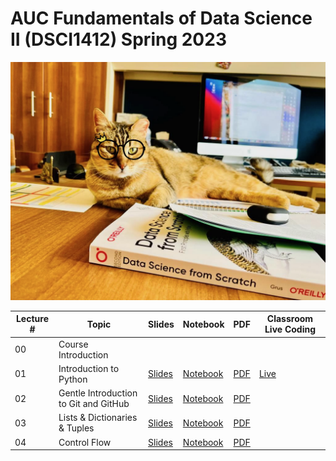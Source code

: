 # AUC Fundamentals of Data Science II (DSCI1412) Spring 2023

![AUC Data Scientist](images/boussy.png)

| Lecture # | Topic | Slides | Notebook | PDF | Classroom Live Coding |
| - | - | - | - | - | - |
| 00 | Course Introduction | | | | |
| 01 | Introduction to Python | [Slides](https://ahmedmoustafa.github.io/AUC-Fundamentals-of-Data-Science-II-Spring-2023/lecture01.html) | [Notebook](notebooks/lecture01.ipynb) | [PDF](pdfs/lecture01.pdf) | [Live](livecoding/lecture01.ipynb) |
| 02 | Gentle Introduction to Git and GitHub | [Slides](https://ahmedmoustafa.github.io/AUC-Fundamentals-of-Data-Science-II-Spring-2023/lecture02.html) | [Notebook](notebooks/lecture02.ipynb) | [PDF](pdfs/lecture02.pdf) | |
| 03 | Lists & Dictionaries & Tuples  | [Slides](https://ahmedmoustafa.github.io/AUC-Fundamentals-of-Data-Science-II-Spring-2023/lecture03.html) | [Notebook](notebooks/lecture03.ipynb) | [PDF](pdfs/lecture03.pdf) | |
| 04 | Control Flow  | [Slides](https://ahmedmoustafa.github.io/AUC-Fundamentals-of-Data-Science-II-Spring-2023/lecture04.html) | [Notebook](notebooks/lecture04.ipynb) | [PDF](pdfs/lecture04.pdf) | |
